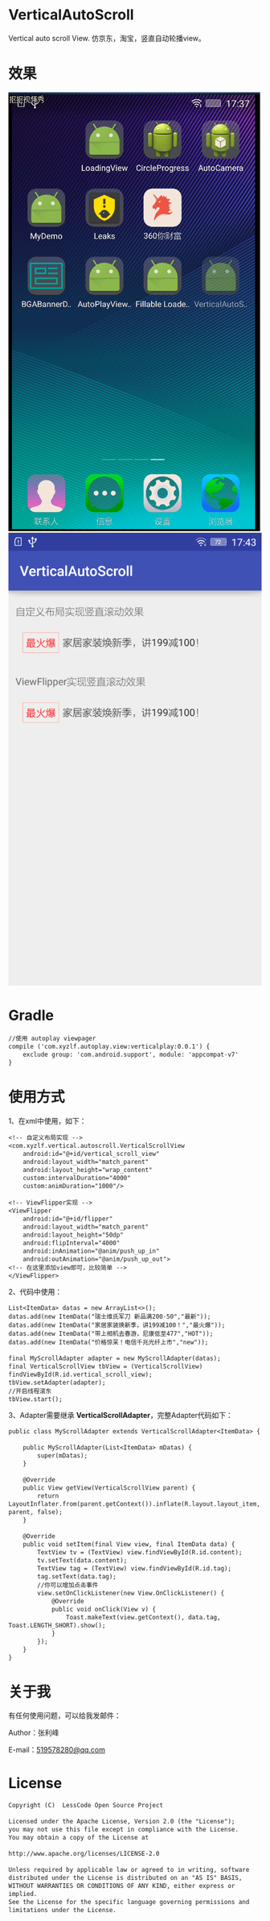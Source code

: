 # VerticalAutoScroll
Vertical auto scroll View. 仿京东，淘宝，竖直自动轮播view。


# 效果
<img src="autoplay_view.gif" />
<img src="autoplay_view.png" />

# Gradle
	//使用 autoplay viewpager
	compile ('com.xyzlf.autoplay.view:verticalplay:0.0.1') {
	    exclude group: 'com.android.support', module: 'appcompat-v7'
	}

# 使用方式

1、在xml中使用，如下：

	<!-- 自定义布局实现 -->
    <com.xyzlf.vertical.autoscroll.VerticalScrollView
        android:id="@+id/vertical_scroll_view"
        android:layout_width="match_parent"
        android:layout_height="wrap_content"
        custom:intervalDuration="4000"
        custom:animDuration="1000"/>

	<!-- ViewFlipper实现 -->
    <ViewFlipper
        android:id="@+id/flipper"
        android:layout_width="match_parent"
        android:layout_height="50dp"
        android:flipInterval="4000"
        android:inAnimation="@anim/push_up_in"
        android:outAnimation="@anim/push_up_out">
	<!-- 在这里添加view即可，比较简单 -->
	</ViewFlipper>


2、代码中使用：

	List<ItemData> datas = new ArrayList<>();
	datas.add(new ItemData("瑞士维氏军刀 新品满200-50","最新"));
	datas.add(new ItemData("家居家装焕新季，讲199减100！","最火爆"));
	datas.add(new ItemData("带上相机去春游，尼康低至477","HOT"));
	datas.add(new ItemData("价格惊呆！电信千兆光纤上市","new"));
	
	final MyScrollAdapter adapter = new MyScrollAdapter(datas);
	final VerticalScrollView tbView = (VerticalScrollView) findViewById(R.id.vertical_scroll_view);
	tbView.setAdapter(adapter);
	//开启线程滚东
	tbView.start();

3、Adapter需要继承 **VerticalScrollAdapter<T>**，完整Adapter代码如下：

	public class MyScrollAdapter extends VerticalScrollAdapter<ItemData> {

	    public MyScrollAdapter(List<ItemData> mDatas) {
	        super(mDatas);
	    }
	
	    @Override
	    public View getView(VerticalScrollView parent) {
	        return LayoutInflater.from(parent.getContext()).inflate(R.layout.layout_item, parent, false);
	    }
	
	    @Override
	    public void setItem(final View view, final ItemData data) {
	        TextView tv = (TextView) view.findViewById(R.id.content);
	        tv.setText(data.content);
	        TextView tag = (TextView) view.findViewById(R.id.tag);
	        tag.setText(data.tag);
	        //你可以增加点击事件
	        view.setOnClickListener(new View.OnClickListener() {
	            @Override
	            public void onClick(View v) {
	                Toast.makeText(view.getContext(), data.tag, Toast.LENGTH_SHORT).show();
	            }
	        });
	    }
	}

# 关于我
有任何使用问题，可以给我发邮件：

Author：张利峰

E-mail：519578280@qq.com

# License

    Copyright (C)  LessCode Open Source Project

    Licensed under the Apache License, Version 2.0 (the "License");
    you may not use this file except in compliance with the License.
    You may obtain a copy of the License at

    http://www.apache.org/licenses/LICENSE-2.0

    Unless required by applicable law or agreed to in writing, software
    distributed under the License is distributed on an "AS IS" BASIS,
    WITHOUT WARRANTIES OR CONDITIONS OF ANY KIND, either express or implied.
    See the License for the specific language governing permissions and
    limitations under the License.

